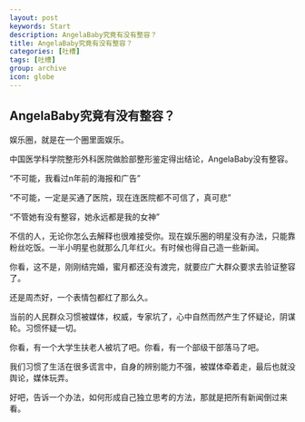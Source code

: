 ```yaml
---
layout: post
keywords: Start
description: AngelaBaby究竟有没有整容？
title: AngelaBaby究竟有没有整容？
categories: [吐槽]
tags: [吐槽]
group: archive
icon: globe
---
```


## AngelaBaby究竟有没有整容？

娱乐圈，就是在一个圈里面娱乐。

中国医学科学院整形外科医院做脸部整形鉴定得出结论，AngelaBaby没有整容。

“不可能，我看过n年前的海报和广告”

“不可能，一定是买通了医院，现在连医院都不可信了，真可悲”

“不管她有没有整容，她永远都是我的女神”

不信的人，无论你怎么去解释也很难接受你。现在娱乐圈的明星没有办法，只能靠粉丝吃饭。一半小明星也就那么几年红火。有时候也得自己造一些新闻。

你看，这不是，刚刚结完婚，蜜月都还没有渡完，就要应广大群众要求去验证整容了。

还是周杰好，一个表情包都红了那么久。

当前的人民群众习惯被媒体，权威，专家坑了，心中自然而然产生了怀疑论，阴谋轮。习惯怀疑一切。

你看，有一个大学生扶老人被坑了吧。你看，有一个部级干部落马了吧。

我们习惯了生活在很多谎言中，自身的辨别能力不强，被媒体牵着走，最后也就没舆论，媒体玩弄。

好吧，告诉一个办法，如何形成自己独立思考的方法，那就是把所有新闻倒过来看。